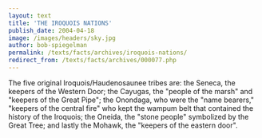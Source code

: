```yaml
---
layout: text
title: 'THE IROQUOIS NATIONS'
publish_date: 2004-04-18
image: /images/headers/sky.jpg
author: bob-spiegelman
permalink: /texts/facts/archives/iroquois-nations/
redirect_from: /texts/facts/archives/000077.php
---
```


The five original Iroquois/Haudenosaunee tribes are: the Seneca, the keepers of the Western Door; the Cayugas, the "people of the marsh" and "keepers of the Great Pipe"; the Onondaga, who were the "name bearers," "keepers of the central fire" who kept the wampum belt that contained the history of the Iroquois; the Oneida, the "stone people" symbolized by the Great Tree; and lastly the Mohawk, the "keepers of the eastern door".
